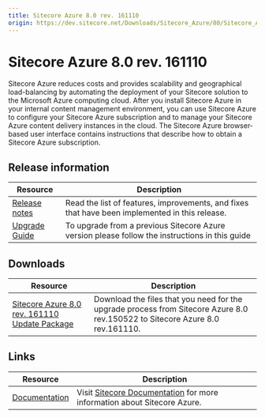 ```yaml
---
title: Sitecore Azure 8.0 rev. 161110
origin: https://dev.sitecore.net/Downloads/Sitecore_Azure/80/Sitecore_Azure_80_Update2.aspx
---
```


# Sitecore Azure 8.0 rev. 161110

Sitecore Azure reduces costs and provides scalability and geographical load-balancing by automating the deployment of your Sitecore solution to the Microsoft Azure computing cloud. After you install Sitecore Azure in your internal content management environment, you can use Sitecore Azure to configure your Sitecore Azure subscription and to manage your Sitecore Azure content delivery instances in the cloud. The Sitecore Azure browser-based user interface contains instructions that describe how to obtain a Sitecore Azure subscription.

## Release information

 | Resource | Description |
 | --- | --- |
 | [Release notes](/downloads/Sitecore%20Azure/80/Sitecore%20Azure%2080%20Update2/Release%20notes%20test) | Read the list of features, improvements, and fixes that have been implemented in this release.  <br /> |
 | [Upgrade Guide](https://sitecoredev.azureedge.net/~/media/7C30BC6B915044369F3021581A6AAB6C.ashx?date=20161114T112535) | To upgrade from a previous Sitecore Azure version please follow the instructions in this guide |

## Downloads

 | Resource | Description |
 | --- | --- |
 | [Sitecore Azure 8.0 rev. 161110 Update Package](https://sitecoredev.azureedge.net/~/media/136794EE93E24B27BA8F8A50BB7520DE.ashx?date=20161114T115505) | Download the files that you need for the upgrade process from Sitecore Azure 8.0 rev.150522 to Sitecore Azure 8.0 rev.161110. |

## Links

 | Resource | Description |
 | --- | --- |
 | [Documentation](https://doc.sitecore.net/cloud/80/azure) | Visit [Sitecore Documentation](https://doc.sitecore.net/cloud/80/azure%20) for more information about Sitecore Azure. |